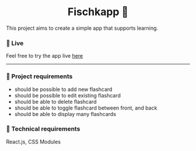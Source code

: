 <h1 align="center">
  Fischkapp 📄
</h1>

This project aims to create a simple app that supports learning.

### 🔴 Live

Feel free to try the app live [here](https://mmcode9407.github.io/fischkapp/)

---

### 📝 Project requirements

- should be possible to add new flashcard
- should be possible to edit existing flashcard
- should be able to delete flashcard
- should be able to toggle flashcard between front, and back
- should be able to display many flashcards

### 🔧 Technical requirements

React.js, CSS Modules
